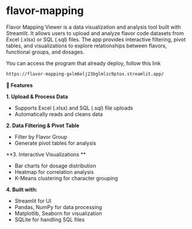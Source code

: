 # flavor-mapping

Flavor Mapping Viewer is a data visualization and analysis tool built with Streamlit. It allows users to upload and analyze flavor code datasets from Excel (.xlsx) or SQL (.sql) files. The app provides interactive filtering, pivot tables, and visualizations to explore relationships between flavors, functional groups, and dosages.

You can access the program that already deploy, follow this link

```bash
https://flavor-mapping-gxlm6elj23bglmlzc9ptox.streamlit.app/

```

**🚀 Features**

**1. Upload & Process Data**

 - Supports Excel (.xlsx) and SQL (.sql) file uploads
 - Automatically reads and cleans data
   
**2. Data Filtering & Pivot Table**

 - Filter by Flavor Group
 - Generate pivot tables for analysis

**3. Interactive Visualizations
**
- Bar charts for dosage distribution
- Heatmap for correlation analysis
- K-Means clustering for character grouping

**4. Built with:**

- Streamlit for UI
- Pandas, NumPy for data processing
- Matplotlib, Seaborn for visualization
- SQLite for handling SQL files





